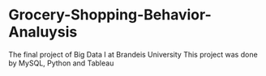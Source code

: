 # Grocery-Shopping-Behavior-Analuysis
The final project of Big Data I at Brandeis University
This project was done by MySQL, Python and Tableau
